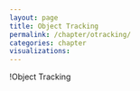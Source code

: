 ```yaml
---
layout: page
title: Object Tracking
permalink: /chapter/otracking/
categories: chapter
visualizations:
---
```


!Object Tracking
